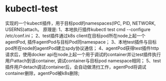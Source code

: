 # kubectl-test
实现的一个kubectl插件，用于目标pod的namespaces(IPC, PID, NETWORK, USERNS)attach。
原理是:
1、本地执行插件kubectl test cmd --configure /etc/conf.ini；
2、test插件通过k8s client在目标pod所在node上起一个agentPod, 插件agentPod与目标Pod同namespace；
3、本地test插件与目标pod所在node的agentPod建立spdy协议通信；
4、agentPod获得test插件http请求后，使用docker api在node上起一个用于调试的container并让test插件执行用户attach到该container, 调试container与目标pod namespace相同；
5、test插件用户detach调试container后，会自动做清扫工作，agentPod将调试container删除，agentPod被k8s删除;
